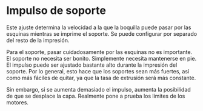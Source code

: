 Impulso de soporte
====
Este ajuste determina la velocidad a la que la boquilla puede pasar por las esquinas mientras se imprime el soporte. Se puede configurar por separado del resto de la impresión.

Para el soporte, pasar cuidadosamente por las esquinas no es importante. El soporte no necesita ser bonito. Simplemente necesita mantenerse en pie. El impulso puede ser ajustado bastante alto durante la impresión del soporte. Por lo general, esto hace que los soportes sean más fuertes, así como más fáciles de quitar, ya que la tasa de extrusión será más constante.

Sin embargo, si se aumenta demasiado el impulso, aumenta la posibilidad de que se desplace la capa. Realmente pone a prueba los límites de los motores.